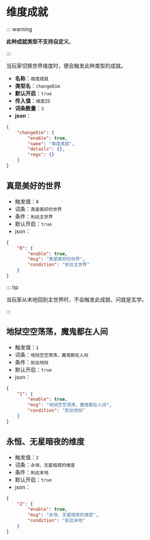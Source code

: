 # 维度成就

::: warning

**此种成就类型不支持自定义**。

:::

当玩家切换世界维度时，便会触发此种类型的成就。

- **名称**：`维度成就`
- **类型名**：`changeDim`
- **默认开启**：`true`
- **传入值**：`维度ID`
- **词条数量**：`3`
- **json**：

```json
{
	"changeDim": {
		"enable": true,
		"name": "维度成就",
		"details": {},
		"regx": {}
	}
}
```




## 真是美好的世界

- 触发值：`0`
- 词条：`真是美好的世界`
- 条件：`到达主世界`
- 默认开启：`true`
- json：

```json
{
	"0": {
		"enable": true,
		"msg": "真是美好的世界",
		"condition": "到达主世界"
	}
}
```

::: tip

当玩家从末地回到主世界时，不会触发此成就，问就是玄学。

:::



## 地狱空空荡荡，魔鬼都在人间

- 触发值：`1`
- 词条：`地狱空空荡荡，魔鬼都在人间`
- 条件：`到达地狱`
- 默认开启：`true`
- json：

```json
{
	"1": {
		"enable": true,
		"msg": "地狱空空荡荡，魔鬼都在人间",
		"condition": "到达地狱"
	}
}
```


## 永恒、无星暗夜的维度

- 触发值：`2`
- 词条：`永恒、无星暗夜的维度`
- 条件：`到达末地`
- 默认开启：`true`
- json：

```json
{
	"2": {
		"enable": true,
		"msg": "永恒、无星暗夜的维度",
		"condition": "到达末地"
	}
}
```

